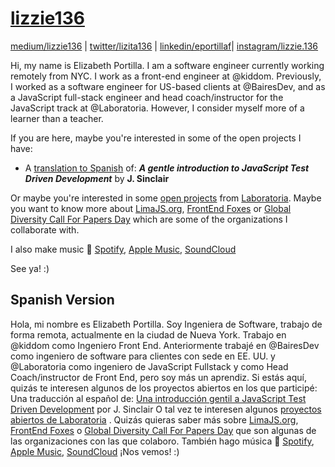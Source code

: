 # [lizzie136](https://github.com/lizzie136)

[medium/lizzie136](https://medium.com/@lizzie136) | 
[twitter/lizita136](https://twitter.com/lizita136) |
[linkedin/eportillaf](https://www.linkedin.com/in/eportillaf)|
[instagram/lizzie.136](https://www.instagram.com/lizzie.136/) 

Hi, my name is Elizabeth Portilla. I am a software engineer currently working remotely from NYC. 
I work as a front-end engineer at @kiddom. Previously, I worked as a software engineer for US-based clients at @BairesDev, and as a JavaScript full-stack engineer and head coach/instructor for the JavaScript track at @Laboratoria. However, I consider myself more of a learner than a teacher.

If you are here, maybe you're interested in some of the open projects I have: 

- A [translation to Spanish](https://lizzie136.github.io/tdd-js-spanish/) of: ***A gentle introduction to JavaScript Test Driven Development*** by **J. Sinclair**

Or maybe you're interested in some [open projects](https://github.com/Laboratoria) from [Laboratoria](http://laboratoria.la). 
Maybe you want to know more about [LimaJS.org](https://limajs.org),
[FrontEnd Foxes](https://www.vuevixens.org) or
[Global Diversity Call For Papers Day](https://www.globaldiversitycfpday.com) which are some of the organizations I collaborate with.

I also make music 🎵 [Spotify](https://open.spotify.com/artist/6GF9i5WFH11f3clx2L2Ed9?si=caKqU4c9R1uFT6sWT-cxsg), [Apple Music](https://music.apple.com/pe/artist/lizzie136-elizabeth-portilla/1501001723?l=en), [SoundCloud](https://soundcloud.com/lizzie136)

See ya! :) 

## Spanish Version
Hola, mi nombre es Elizabeth Portilla. Soy Ingeniera de Software, trabajo de forma remota, actualmente en la ciudad de Nueva York.
Trabajo en @kiddom como Ingeniero Front End. Anteriormente trabajé en @BairesDev como ingeniero de software para clientes con sede en EE. UU. y @Laboratoria como ingeniero de JavaScript Fullstack y como Head Coach/instructor de Front End, pero soy más un aprendiz.
Si estás aquí, quizás te interesen algunos de los proyectos abiertos en los que participé:
Una traducción al español de: [Una introducción gentil a JavaScript Test Driven Development](https://lizzie136.github.io/tdd-js-spanish/)  por J. Sinclair
O tal vez te interesen algunos [proyectos abiertos de Laboratoria](https://github.com/Laboratoria) . Quizás quieras saber más sobre [LimaJS.org](https://limajs.org), [FrontEnd Foxes](https://www.vuevixens.org) o [Global Diversity Call For Papers Day](https://www.globaldiversitycfpday.com) que son algunas de las organizaciones con las que colaboro.
También hago música 🎵 [Spotify](https://open.spotify.com/artist/6GF9i5WFH11f3clx2L2Ed9?si=caKqU4c9R1uFT6sWT-cxsg), [Apple Music](https://music.apple.com/pe/artist/lizzie136-elizabeth-portilla/1501001723?l=en), [SoundCloud](https://soundcloud.com/lizzie136)
¡Nos vemos! :)
